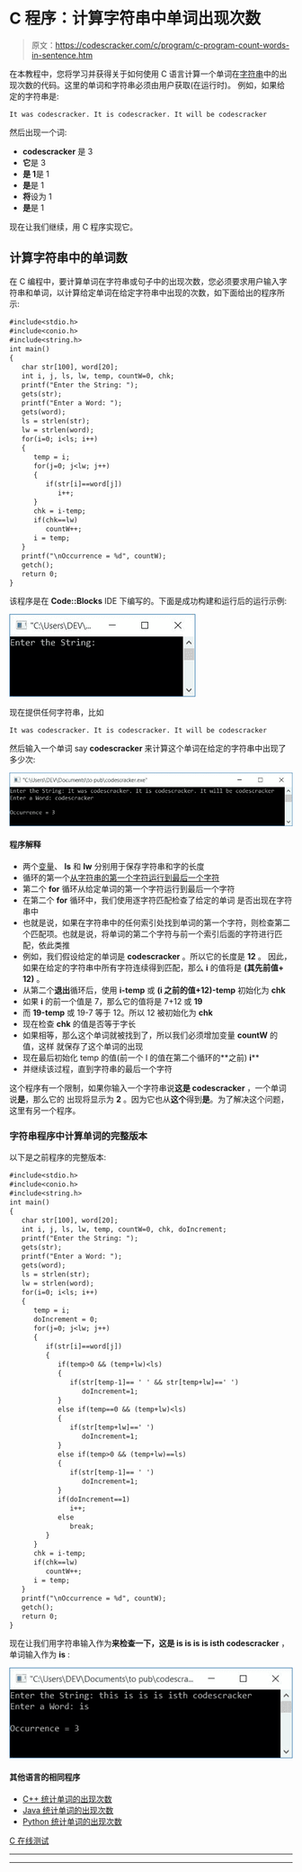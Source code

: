 # C 程序：计算字符串中单词出现次数

> 原文：<https://codescracker.com/c/program/c-program-count-words-in-sentence.htm>

在本教程中，您将学习并获得关于如何使用 C 语言计算一个单词在[字符串](/c/c-strings.htm)中的出现次数的代码。这里的单词和字符串必须由用户获取(在运行时)。 例如，如果给定的字符串是:

```
It was codescracker. It is codescracker. It will be codescracker
```

然后出现一个词:

*   **codescracker** 是 3
*   **它**是 3
*   **是 1**是 1
*   **是**是 1
*   **将**设为 1
*   **是**是 1

现在让我们继续，用 C 程序实现它。

## 计算字符串中的单词数

在 C 编程中，要计算单词在字符串或句子中的出现次数，您必须要求用户输入字符串和单词，以计算给定单词在给定字符串中出现的次数，如下面给出的程序所示:

```
#include<stdio.h>
#include<conio.h>
#include<string.h>
int main()
{
   char str[100], word[20];
   int i, j, ls, lw, temp, countW=0, chk;
   printf("Enter the String: ");
   gets(str);
   printf("Enter a Word: ");
   gets(word);
   ls = strlen(str);
   lw = strlen(word);
   for(i=0; i<ls; i++)
   {
      temp = i;
      for(j=0; j<lw; j++)
      {
         if(str[i]==word[j])
            i++;
      }
      chk = i-temp;
      if(chk==lw)
         countW++;
      i = temp;
   }
   printf("\nOccurrence = %d", countW);
   getch();
   return 0;
}
```

该程序是在 **Code::Blocks** IDE 下编写的。下面是成功构建和运行后的运行示例:

![c program count number of words in sentence](img/ec5a533621a29a469cd263af7194b30b.png)

现在提供任何字符串，比如

```
It was codescracker. It is codescracker. It will be codescracker
```

然后输入一个单词 say **codescracker** 来计算这个单词在给定的字符串中出现了多少次:

![c count occurrence of word in string](img/af2be686cce3ba6221b0ca458b8a4bf5.png)

#### 程序解释

*   两个[变量](/c/c-variables.htm)、 **ls** 和 **lw** 分别用于保存字符串和字的长度
*   循环的第一个[从字符串的第一个字符运行到最后一个字符](/c/c-for-loop.htm)
*   第二个 **for** 循环从给定单词的第一个字符运行到最后一个字符
*   在第二个 **for** 循环中，我们使用逐字符匹配检查了给定的单词 是否出现在字符串中
*   也就是说，如果在字符串中的任何索引处找到单词的第一个字符，则检查第二个匹配项。也就是说，将单词的第二个字符与前一个索引后面的字符进行匹配，依此类推
*   例如，我们假设给定的单词是 **codescracker** 。所以它的长度是 **12** 。 因此，如果在给定的字符串中所有字符连续得到匹配，那么 **i** 的值将是 **(其先前值+ 12)** 。
*   从第二个**退出**循环后，使用 **i-temp** 或 **(i 之前的值+12)-temp** 初始化为 **chk**
*   如果 **i** 的前一个值是 7，那么它的值将是 7+12 或 **19**
*   而 **19-temp** 或 19-7 等于 12。所以 12 被初始化为 **chk**
*   现在检查 **chk** 的值是否等于字长
*   如果相等，那么这个单词就被找到了，所以我们必须增加变量 **countW** 的值，这样 就保存了这个单词的出现
*   现在最后初始化 temp 的值(前一个 I 的值在第二个循环的**之前) **i****
*   并继续该过程，直到字符串的最后一个字符

这个程序有一个限制，如果你输入一个字符串说**这是 codescracker** ，一个单词说**是**，那么它的 出现将显示为 **2** 。因为它也从**这个**得到**是**。为了解决这个问题，这里有另一个程序。

### 字符串程序中计算单词的完整版本

以下是之前程序的完整版本:

```
#include<stdio.h>
#include<conio.h>
#include<string.h>
int main()
{
   char str[100], word[20];
   int i, j, ls, lw, temp, countW=0, chk, doIncrement;
   printf("Enter the String: ");
   gets(str);
   printf("Enter a Word: ");
   gets(word);
   ls = strlen(str);
   lw = strlen(word);
   for(i=0; i<ls; i++)
   {
      temp = i;
      doIncrement = 0;
      for(j=0; j<lw; j++)
      {
         if(str[i]==word[j])
         {
            if(temp>0 && (temp+lw)<ls)
            {
               if(str[temp-1]== ' ' && str[temp+lw]==' ')
                  doIncrement=1;
            }
            else if(temp==0 && (temp+lw)<ls)
            {
               if(str[temp+lw]==' ')
                  doIncrement=1;
            }
            else if(temp>0 && (temp+lw)==ls)
            {
               if(str[temp-1]== ' ')
                  doIncrement=1;
            }
            if(doIncrement==1)
               i++;
            else
               break;
         }
      }
      chk = i-temp;
      if(chk==lw)
         countW++;
      i = temp;
   }
   printf("\nOccurrence = %d", countW);
   getch();
   return 0;
}
```

现在让我们用字符串输入作为**来检查一下，这是 is is is is isth codescracker** ，单词输入作为 **is** :

![c count word in string](img/9c1f62656c287f672d0ed1f46164a77b.png)

#### 其他语言的相同程序

*   [C++ 统计单词的出现次数](/cpp/program/cpp-program-count-words-in-sentence.htm)
*   [Java 统计单词的出现次数](/java/program/java-program-count-words-in-sentence.htm)
*   [Python 统计单词的出现次数](/python/program/python-program-count-word-in-sentence.htm)

[C 在线测试](/exam/showtest.php?subid=2)

* * *

* * *